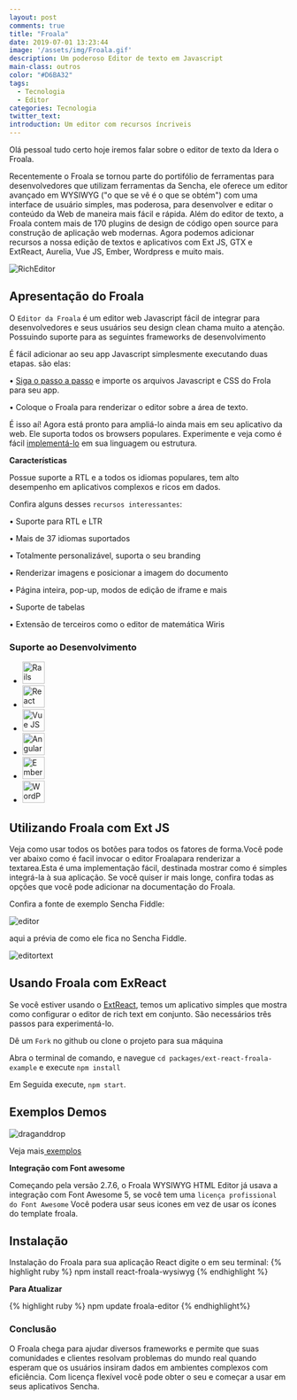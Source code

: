 ```yaml
---
layout: post
comments: true
title: "Froala"
date: 2019-07-01 13:23:44
image: '/assets/img/Froala.gif'
description: Um poderoso Editor de texto em Javascript 
main-class: outros
color: "#D6BA32"
tags:
  - Tecnologia
  - Editor
categories: Tecnologia
twitter_text:
introduction: Um editor com recursos íncriveis
---
```


Olá pessoal tudo certo hoje iremos falar sobre o editor de texto da Idera o Froala.

Recentemente o Froala se tornou parte do portifólio de ferramentas para desenvolvedores que utilizam ferramentas da Sencha, ele oferece um editor avançado em WYSIWYG ("o que se vê é o que se obtém") com uma interface de usuário simples, mas poderosa, para desenvolver e editar o conteúdo da Web de maneira mais fácil e rápida. Além do editor de texto, a Froala contem mais de 170 plugins de design de código open source para construção de aplicação web modernas. Agora podemos adicionar recursos a nossa edição de textos e aplicativos com Ext JS, GTX e ExtReact, Aurelia, Vue JS, Ember, Wordpress e muito mais.

<img src="https://res.cloudinary.com/dkwsuycgn/image/upload/v1564424147/Froala_qet5sb.png" title="Editor incrivel" alt="RichEditor" class="responsive1"/>

## Apresentação do Froala

O `Editor da Froala` é um editor web Javascript fácil de integrar para desenvolvedores e seus usuários seu design clean chama muito a atenção. Possuindo suporte para as seguintes frameworks de desenvolvimento


É fácil adicionar ao seu app Javascript simplesmente executando duas etapas. são elas:

• <a href="https://www.froala.com/wysiwyg-editor/docs/overview" alt="stepbystep" target="_blank"> Siga o passo a passo</a> e importe os arquivos Javascript e CSS do Frola para seu app.

• Coloque o Froala para renderizar o editor sobre a área de texto.

É isso aí! Agora está pronto para ampliá-lo ainda mais em seu aplicativo da web. Ele suporta todos os browsers populares. Experimente e veja como é fácil <a href="https://www.froala.com/wysiwyg-editor/docs/overview" target="_blank"> implementá-lo</a> em sua linguagem ou estrutura.

**Características**

Possue suporte a RTL e a todos os idiomas populares, tem alto desempenho em aplicativos complexos e ricos em dados.

Confira alguns desses `recursos interessantes`:

• Suporte para RTL e LTR

• Mais de 37 idiomas suportados

• Totalmente personalizável, suporta o seu branding

• Renderizar imagens e posicionar a imagem do documento

• Página inteira, pop-up, modos de edição de iframe e mais

• Suporte de tabelas

• Extensão de terceiros como o editor de matemática Wiris

### Suporte ao Desenvolvimento

<nav id="main-menu">
     <ul class="nav-bar">
          <li class="nav-button-home"><img alt= "Rails" src="https://cdn0.froala.com/assets/editor/docs/frameworks/rails-a71387e85bb660c64825aded407af3e9.svg" style=" height: 40px;">
</li>
          <li class="nav-button-services"><img alt="React JS" src="https://cdn0.froala.com/assets/editor/docs/frameworks/react-3e14643c63cb2022d990942701393845.svg" style="height: 40px;"></li>
          <li class="nav-button-products"><img alt="Vue JS" src="https://cdn0.froala.com/assets/editor/docs/frameworks/vue-8052d819d4e90761b34287eb761cc5b2.svg" style="height: 40px;"></li>
        <li class="nav-button-products"><img alt="Angular2" src="https://cdn0.froala.com/assets/editor/docs/frameworks/angular2-7b084844582b868abec6b010bd5848a0.svg" style="height: 40px;"></li>
       <li class="nav-button-products"><img alt="Ember" src="https://cdn0.froala.com/assets/editor/docs/frameworks/ember-0a45e6e0fcc6a234d8fa5c38a9038841.svg" style=" height: 40px;">
</li>
     <li class="nav-button-products"><img alt="WordPress" src="https://cdn0.froala.com/assets/editor/docs/frameworks/wordpress-c08ea2a0d29650e967808eeb4a59987b.svg" style=" height: 40px;"></li>
     </ul>
</nav>

## Utilizando Froala com Ext JS

Veja como usar todos os botões para todos os fatores de forma.Você pode ver abaixo como é facil invocar o editor Froalapara renderizar a textarea.Esta é uma implementação fácil, destinada mostrar como é simples integrá-la à sua aplicação. Se você quiser ir mais longe, confira todas as opções que você pode adicionar na documentação do Froala.

Confira a fonte de exemplo Sencha Fiddle:

<img src="https://res.cloudinary.com/dkwsuycgn/image/upload/v1564424147/froalaextjs_isjatl.png" title="fonte exemplo" alt="editor" class="responsive1"/>

aqui a prévia de como ele fica no Sencha Fiddle.

<img src="https://res.cloudinary.com/dkwsuycgn/image/upload/v1564424146/fiddle_o52raz.png" title=“Fiddle” alt="editortext" class="responsive1"/>

## Usando Froala com ExReact

Se você estiver usando o <a href="https://www.sencha.com/products/extreact/" target="_blank">ExtReact</a>, temos um aplicativo simples que mostra como configurar o editor de rich text em conjunto. São necessários três passos para experimentá-lo.

Dê um `Fork` no github ou clone o projeto para sua máquina

Abra o terminal de comando, e navegue `cd packages/ext-react-froala-example` e execute `npm install`

Em Seguida execute, `npm start`.

## Exemplos Demos

<img src="/assets/img/dragdrop.gif" title=“demo” alt="draganddrop" class="responsive1"/>

Veja mais<a href="https://www.froala.com/wysiwyg-editor/examples" target="_blank"> exemplos</a>

**Integração com Font awesome**

Começando pela versão 2.7.6, o Froala WYSIWYG HTML Editor já usava a integração com Font Awesome 5, se você tem uma `licença profissional do Font Awesome` Você podera usar seus icones em vez de usar os ícones do template froala.

## Instalação 

Instalação do Froala para sua aplicação React digite o em seu terminal:
{% highlight ruby %}
npm install react-froala-wysiwyg
{% endhighlight %}

**Para Atualizar**

{% highlight ruby %}
npm update froala-editor
{% endhighlight%}

### Conclusão

O Froala chega para ajudar diversos frameworks e permite que suas comunidades e clientes resolvam problemas do mundo real quando esperam que os usuários insiram dados em ambientes complexos com eficiência. Com licença flexível você pode obter o seu e começar a usar em seus aplicativos Sencha.
